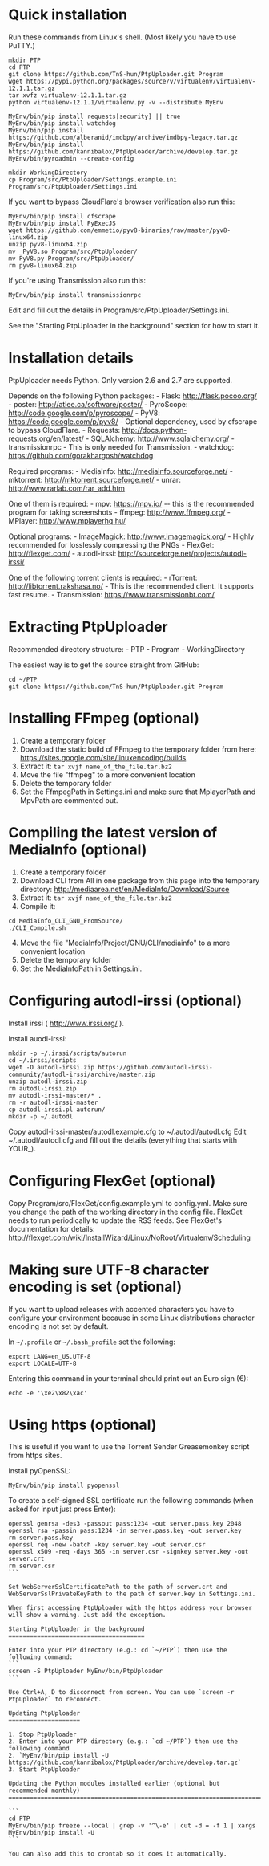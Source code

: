 ﻿Quick installation
==================

Run these commands from Linux's shell. (Most likely you have to use PuTTY.)

```
mkdir PTP
cd PTP
git clone https://github.com/TnS-hun/PtpUploader.git Program
wget https://pypi.python.org/packages/source/v/virtualenv/virtualenv-12.1.1.tar.gz
tar xvfz virtualenv-12.1.1.tar.gz
python virtualenv-12.1.1/virtualenv.py -v --distribute MyEnv

MyEnv/bin/pip install requests[security] || true
MyEnv/bin/pip install watchdog
MyEnv/bin/pip install https://github.com/alberanid/imdbpy/archive/imdbpy-legacy.tar.gz
MyEnv/bin/pip install https://github.com/kannibalox/PtpUploader/archive/develop.tar.gz
MyEnv/bin/pyroadmin --create-config

mkdir WorkingDirectory
cp Program/src/PtpUploader/Settings.example.ini Program/src/PtpUploader/Settings.ini
```

If you want to bypass CloudFlare's browser verification also run this:
```
MyEnv/bin/pip install cfscrape
MyEnv/bin/pip install PyExecJS
wget https://github.com/emmetio/pyv8-binaries/raw/master/pyv8-linux64.zip
unzip pyv8-linux64.zip
mv _PyV8.so Program/src/PtpUploader/
mv PyV8.py Program/src/PtpUploader/
rm pyv8-linux64.zip
```

If you're using Transmission also run this:
```
MyEnv/bin/pip install transmissionrpc
```

Edit and fill out the details in Program/src/PtpUploader/Settings.ini.

See the "Starting PtpUploader in the background" section for how to start it.

Installation details
====================

PtpUploader needs Python. Only version 2.6 and 2.7 are supported.

Depends on the following Python packages:
	- Flask: http://flask.pocoo.org/
	- poster: http://atlee.ca/software/poster/
	- PyroScope: http://code.google.com/p/pyroscope/
	- PyV8: https://code.google.com/p/pyv8/
		- Optional dependency, used by cfscrape to bypass CloudFlare.
	- Requests: http://docs.python-requests.org/en/latest/
	- SQLAlchemy: http://www.sqlalchemy.org/
	- transmissionrpc
		- This is only needed for Transmission.
	- watchdog: https://github.com/gorakhargosh/watchdog

Required programs:
	- MediaInfo: http://mediainfo.sourceforge.net/
	- mktorrent: http://mktorrent.sourceforge.net/
	- unrar: http://www.rarlab.com/rar_add.htm

One of them is required:
	- mpv: https://mpv.io/ -- this is the recommended program for taking screenshots
	- ffmpeg: http://www.ffmpeg.org/
	- MPlayer: http://www.mplayerhq.hu/

Optional programs:
	- ImageMagick: http://www.imagemagick.org/
		- Highly recommended for losslessly compressing the PNGs
	- FlexGet: http://flexget.com/
	- autodl-irssi: http://sourceforge.net/projects/autodl-irssi/

One of the following torrent clients is required:
	- rTorrent: http://libtorrent.rakshasa.no/
		- This is the recommended client. It supports fast resume.
	- Transmission: https://www.transmissionbt.com/

Extracting PtpUploader
======================

Recommended directory structure:
	- PTP
		- Program
		- WorkingDirectory

The easiest way is to get the source straight from GitHub:
```
cd ~/PTP
git clone https://github.com/TnS-hun/PtpUploader.git Program
```

Installing FFmpeg (optional)
============================

1. Create a temporary folder
2. Download the static build of FFmpeg to the temporary folder from here: https://sites.google.com/site/linuxencoding/builds
3. Extract it: `tar xvjf name_of_the_file.tar.bz2`
4. Move the file "ffmpeg" to a more convenient location
5. Delete the temporary folder
6. Set the FfmpegPath in Settings.ini and make sure that MplayerPath and MpvPath are commented out.

Compiling the latest version of MediaInfo (optional)
====================================================
1. Create a temporary folder
2. Download CLI from All in one package from this page into the temporary directory: http://mediaarea.net/en/MediaInfo/Download/Source
3. Extract it: `tar xvjf name_of_the_file.tar.bz2`
4. Compile it:
```
cd MediaInfo_CLI_GNU_FromSource/
./CLI_Compile.sh
```
4. Move the file "MediaInfo/Project/GNU/CLI/mediainfo" to a more convenient location
5. Delete the temporary folder
6. Set the MediaInfoPath in Settings.ini.

Configuring autodl-irssi (optional)
===================================

Install irssi ( http://www.irssi.org/ ).

Install auodl-irssi:
```
mkdir -p ~/.irssi/scripts/autorun
cd ~/.irssi/scripts
wget -O autodl-irssi.zip https://github.com/autodl-irssi-community/autodl-irssi/archive/master.zip
unzip autodl-irssi.zip
rm autodl-irssi.zip
mv autodl-irssi-master/* .
rm -r autodl-irssi-master
cp autodl-irssi.pl autorun/
mkdir -p ~/.autodl
```

Copy autodl-irssi-master/autodl.example.cfg to ~/.autodl/autodl.cfg
Edit ~/.autodl/autodl.cfg and fill out the details (everything that starts with YOUR_).

Configuring FlexGet (optional)
==============================

Copy Program/src/FlexGet/config.example.yml to config.yml.
Make sure you change the path of the working directory in the config file.
FlexGet needs to run periodically to update the RSS feeds.
See FlexGet's documentation for details: http://flexget.com/wiki/InstallWizard/Linux/NoRoot/Virtualenv/Scheduling

Making sure UTF-8 character encoding is set (optional)
======================================================

If you want to upload releases with accented characters you have to configure your
environment because in some Linux distributions character encoding is not set by default.

In `~/.profile` or `~/.bash_profile` set the following:
```
export LANG=en_US.UTF-8
export LOCALE=UTF-8
```

Entering this command in your terminal should print out an Euro sign (€):
```
echo -e '\xe2\x82\xac'
```

Using https (optional)
======================

This is useful if you want to use the Torrent Sender Greasemonkey script from https sites.

Install pyOpenSSL:
```
MyEnv/bin/pip install pyopenssl
```

To create a self-signed SSL certificate run the following commands (when asked for input just press Enter):
````
openssl genrsa -des3 -passout pass:1234 -out server.pass.key 2048
openssl rsa -passin pass:1234 -in server.pass.key -out server.key
rm server.pass.key
openssl req -new -batch -key server.key -out server.csr
openssl x509 -req -days 365 -in server.csr -signkey server.key -out server.crt
rm server.csr
```

Set WebServerSslCertificatePath to the path of server.crt and WebServerSslPrivateKeyPath to the path of server.key in Settings.ini.

When first accessing PtpUploader with the https address your browser will show a warning. Just add the exception.

Starting PtpUploader in the background
======================================

Enter into your PTP directory (e.g.: cd `~/PTP`) then use the following command:
```
screen -S PtpUploader MyEnv/bin/PtpUploader
```

Use Ctrl+A, D to disconnect from screen. You can use `screen -r PtpUploader` to reconnect.

Updating PtpUploader
====================

1. Stop PtpUploader
2. Enter into your PTP directory (e.g.: `cd ~/PTP`) then use the following command
2. `MyEnv/bin/pip install -U https://github.com/kannibalox/PtpUploader/archive/develop.tar.gz`
3. Start PtpUploader

Updating the Python modules installed earlier (optional but recommended monthly)
================================================================================

```
cd PTP
MyEnv/bin/pip freeze --local | grep -v '^\-e' | cut -d = -f 1 | xargs MyEnv/bin/pip install -U
```

You can also add this to crontab so it does it automatically.
